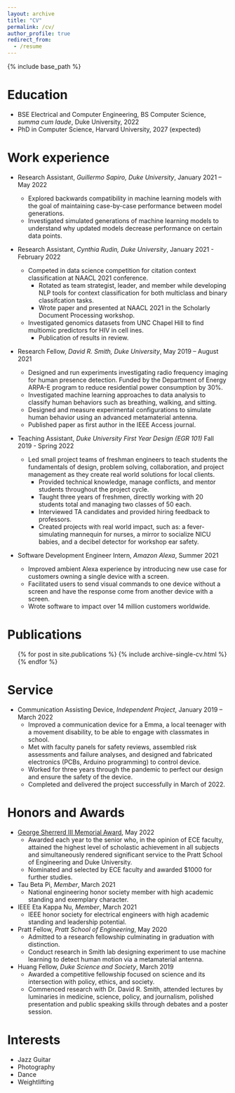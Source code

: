 ```yaml
---
layout: archive
title: "CV"
permalink: /cv/
author_profile: true
redirect_from:
  - /resume
---
```


{% include base_path %}

# Education

- BSE Electrical and Computer Engineering, BS Computer Science, _summa cum laude_, Duke University, 2022
- PhD in Computer Science, Harvard University, 2027 (expected)

# Work experience

- Research Assistant, _Guillermo Sapiro, Duke University_, January 2021 – May 2022

  - Explored backwards compatibility in machine learning models with the goal of maintaining case-by-case performance between model generations.
  - Investigated simulated generations of machine learning models to understand why updated models decrease performance on certain data points.

- Research Assistant, _Cynthia Rudin, Duke University_, January 2021 - February 2022

  - Competed in data science competition for citation context classification at NAACL 2021 conference.
    - Rotated as team strategist, leader, and member while developing NLP tools for context classification for both multiclass and binary classifcation tasks.
    - Wrote paper and presented at NAACL 2021 in the Scholarly Document Processing workshop.
  - Investigated genomics datasets from UNC Chapel Hill to find multiomic predictors for HIV in cell ines.
    - Publication of results in review.

- Research Fellow, _David R. Smith, Duke University_, May 2019 – August 2021

  - Designed and run experiments investigating radio frequency imaging for human presence detection. Funded by the Department of Energy ARPA-E program to reduce residential power consumption by 30%.
  - Investigated machine learning approaches to data analysis to classify human behaviors such as breathing, walking, and sitting.
  - Designed and measure experimental configurations to simulate human behavior using an advanced metamaterial antenna.
  - Published paper as first author in the IEEE Access journal.

- Teaching Assistant, _Duke University First Year Design (EGR 101)_ Fall 2019 - Spring 2022

  - Led small project teams of freshman engineers to teach students the fundamentals of design, problem solving, collaboration, and project management as they create real world solutions for local clients.
    - Provided technical knowledge, manage conflicts, and mentor students throughout the project cycle.
    - Taught three years of freshmen, directly working with 20 students total and managing two classes of 50 each.
    - Interviewed TA candidates and provided hiring feedback to professors.
    - Created projects with real world impact, such as: a fever-simulating mannequin for nurses, a mirror to socialize NICU babies, and a decibel detector for workshop ear safety.

- Software Development Engineer Intern, _Amazon Alexa_, Summer 2021
  - Improved ambient Alexa experience by introducing new use case for customers owning a single device with a screen.
  - Facilitated users to send visual commands to one device without a screen and have the response come from another device with a screen.
  - Wrote software to impact over 14 million customers worldwide.

# Publications

  <ul>{% for post in site.publications %}
    {% include archive-single-cv.html %}
  {% endfor %}</ul>
  
<!-- Talks
======
  <ul>{% for post in site.talks %}
    {% include archive-single-talk-cv.html %}
  {% endfor %}</ul> -->
  
<!-- Teaching
======
  <ul>{% for post in site.teaching %}
    {% include archive-single-cv.html %}
  {% endfor %}</ul> -->

# Service

- Communication Assisting Device, _Independent Project_, January 2019 – March 2022
  - Improved a communication device for a Emma, a local teenager with a movement disability, to be able to engage with classmates in school.
  - Met with faculty panels for safety reviews, assembled risk assessments and failure analyses, and designed and fabricated electronics (PCBs, Arduino programming) to control device.
  - Worked for three years through the pandemic to perfect our design and ensure the safety of the device.
  - Completed and delivered the project successfully in March of 2022.

# Honors and Awards

- [George Sherrerd III Memorial Award](https://ece.duke.edu/undergrad/students/awards-honors), May 2022
  - Awarded each year to the senior who, in the opinion of ECE faculty, attained the highest level of scholastic achievement in all subjects and simultaneously rendered significant service to the Pratt School of Engineering and Duke University.
  - Nominated and selected by ECE faculty and awarded $1000 for further studies.
- Tau Beta Pi, _Member_, March 2021
  - National engineering honor society member with high academic standing and exemplary character.
- IEEE Eta Kappa Nu, _Member_, March 2021
  - IEEE honor society for electrical engineers with high academic standing and leadership potential.
- Pratt Fellow, _Pratt School of Engineering_, May 2020
  - Admitted to a research fellowship culminating in graduation with distinction.
  - Conduct research in Smith lab designing experiment to use machine learning to detect human motion via a metamaterial antenna.
- Huang Fellow, _Duke Science and Society_, March 2019
  - Awarded a competitive fellowship focused on science and its intersection with policy, ethics, and society.
  - Commenced research with Dr. David R. Smith, attended lectures by luminaries in medicine, science, policy, and journalism, polished presentation and public speaking skills through debates and a poster session.

# Interests

- Jazz Guitar
- Photography
- Dance
- Weightlifting
